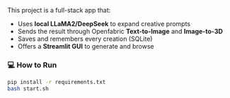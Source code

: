 This project is a full-stack app that:
- Uses **local LLaMA2/DeepSeek** to expand creative prompts
- Sends the result through Openfabric **Text-to-Image** and **Image-to-3D**
- Saves and remembers every creation (SQLite)
- Offers a **Streamlit GUI** to generate and browse

### 💻 How to Run
```bash
pip install -r requirements.txt
bash start.sh
